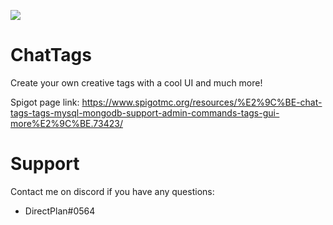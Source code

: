 [![](https://jitpack.io/v/AbderrahimLach/ChatTags.svg)](https://jitpack.io/#AbderrahimLach/ChatTags)

# ChatTags
Create your own creative tags with a cool UI and much more!

Spigot page link: https://www.spigotmc.org/resources/%E2%9C%BE-chat-tags-tags-mysql-mongodb-support-admin-commands-tags-gui-more%E2%9C%BE.73423/
# Support
Contact me on discord if you have any questions:
- DirectPlan#0564

